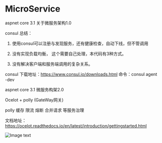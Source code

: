 # MicroService
aspnet core 3.1 关于微服务架构1.0

consul 总结：
1. 使用consul可以注册与发现服务，还有健康检查，自动下线，但不管调用

2. 没有实现负载均衡， 这个需要自己处理，本代码有3种方式。

3. 没有解决客户端和服务端调用的复杂关系。

consul 下载地址：https://www.consul.io/downloads.html
命令：consul agent -dev

aspnet core 3.1 微服务构架2.0

Ocelot + polly (GateWay网关)

polly 缓存  限流 熔断 合并请求 等服务治理

文档地址：https://ocelot.readthedocs.io/en/latest/introduction/gettingstarted.html

![Image text](https://raw.githubusercontent.com/hezudao25/MicroService/master/MicroService/wwwroot/image/2.0.png)



